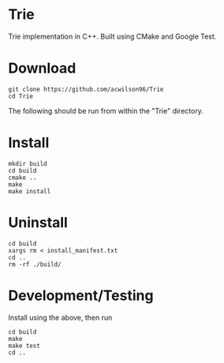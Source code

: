 # Trie
Trie implementation in C++. Built using CMake and Google Test. 

# Download
```
git clone https://github.com/acwilson96/Trie
cd Trie
```
The following should be run from within the "Trie" directory.
# Install
```
mkdir build
cd build
cmake ..
make
make install
```
# Uninstall
```
cd build
xargs rm < install_manifest.txt
cd ..
rm -rf ./build/
```
# Development/Testing
Install using the above, then run
```
cd build
make
make test
cd ..
```